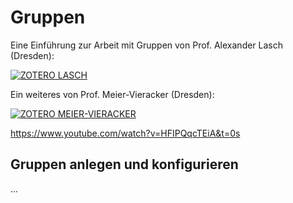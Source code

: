 # Gruppen

Eine Einführung zur Arbeit mit Gruppen von Prof. Alexander Lasch (Dresden):

[![ZOTERO LASCH](https://img.youtube.com/vi/B-G-rl6jepM/0.jpg)](https://www.youtube.com/watch?v=B-G-rl6jepM)

 Ein weiteres von Prof. Meier-Vieracker (Dresden):

[![ZOTERO MEIER-VIERACKER](https://img.youtube.com/vi/HFIPQqcTEiA/0.jpg)](https://www.youtube.com/watch?v=HFIPQqcTEiA)
 
 https://www.youtube.com/watch?v=HFIPQqcTEiA&t=0s
 

 

## Gruppen anlegen und konfigurieren

...